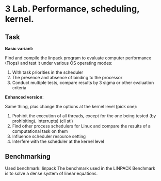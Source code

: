 # 3 Lab. Performance, scheduling, kernel.

## Task 

**Basic variant:**

Find and compile the linpack program to evaluate computer performance (Flops) and test it under various OS operating modes:
1. With task priorities in the scheduler
2. The presence and absence of binding to the processor
3. Conduct multiple tests, compare results by 3 sigma or other evaluation criteria

**Enhanced version:**

Same thing, plus change the options at the kernel level (pick one):
1. Prohibit the execution of all threads, except for the one being tested (by prohibiting).
interrupts) (cli sti)
2. Find other process schedulers for Linux and compare the results of a computational task on them
3. Influence scheduler resource setting
4. Interfere with the scheduler at the kernel level

## Benchmarking

Used benchmark: linpack
The benchmark used in the LINPACK Benchmark is to solve a dense system of linear equations.

